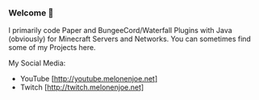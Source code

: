 ### Welcome 👋

I primarily code Paper and BungeeCord/Waterfall Plugins with Java (obviously) for Minecraft Servers and Networks.
You can sometimes find some of my Projects here.

My Social Media:
- YouTube [http://youtube.melonenjoe.net]
- Twitch [http://twitch.melonenjoe.net]
